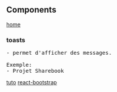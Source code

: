 ## Components

[home](../../index-react.md)

### toasts

<pre>
- permet d'afficher des messages.

Exemple: 
- Projet Sharebook
</pre>

<a href="https://medium.com/@aibolkussain/creating-toast-api-with-react-hooks-94e454379632" target="_blank">tuto</a>
<a href="https://react-bootstrap.github.io/components/toasts/#toast-props" target="_blank">react-bootstrap</a>
